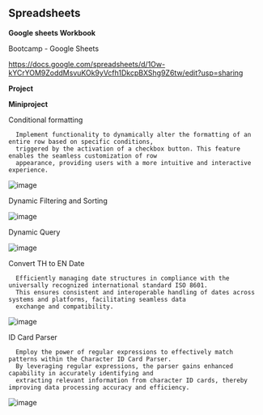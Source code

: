 **Spreadsheets**
-------------------------------------------------------
**Google sheets Workbook**


Bootcamp - Google Sheets 

https://docs.google.com/spreadsheets/d/1Ow-kYCrYOM9ZoddMsvuKOk9yVcfh1DkcpBXShg9Z6tw/edit?usp=sharing


**Project**


**Miniproject**


Conditional formatting

      Implement functionality to dynamically alter the formatting of an entire row based on specific conditions, 
      triggered by the activation of a checkbox button. This feature enables the seamless customization of row 
      appearance, providing users with a more intuitive and interactive experience.

![image](https://github.com/TonKphumpl/data-science-bootcamp9/assets/139863067/dfede638-f199-4160-8852-eeac5bfa3432)


Dynamic Filtering and Sorting


![image](https://github.com/TonKphumpl/data-science-bootcamp9/assets/139863067/127b9705-b591-404f-8a3d-49c2f1707cb4)


Dynamic Query


![image](https://github.com/TonKphumpl/data-science-bootcamp9/assets/139863067/78f57af9-53d7-4f9f-a8d8-02174c238c43)


Convert TH to EN Date

      Efficiently managing date structures in compliance with the universally recognized international standard ISO 8601. 
      This ensures consistent and interoperable handling of dates across systems and platforms, facilitating seamless data 
      exchange and compatibility.


![image](https://github.com/TonKphumpl/data-science-bootcamp9/assets/139863067/075f9cee-8232-400a-9022-1c364a6fa59a)



ID Card Parser

      Employ the power of regular expressions to effectively match patterns within the Character ID Card Parser. 
      By leveraging regular expressions, the parser gains enhanced capability in accurately identifying and 
      extracting relevant information from character ID cards, thereby improving data processing accuracy and efficiency.

![image](https://github.com/TonKphumpl/data-science-bootcamp9/assets/139863067/3ca96704-dda7-4734-a03a-7b6f3add6d60)

